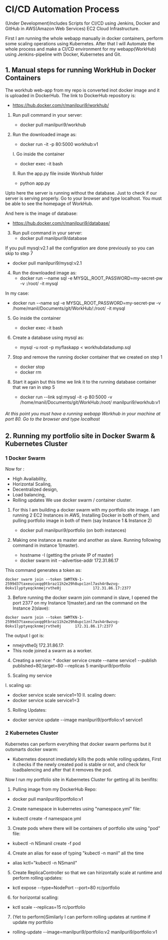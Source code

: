 # CI/CD Automation Process 
(Under Development)Includes Scripts for CI/CD using Jenkins, Docker and GitHub in AWS(Amazon Web Services) EC2 Cloud Infrastructure.

First I am running the whole webapp manually in docker containers, perform some scaling operations using Kubernetes. 
After that I will Automate the whole process and make a CI/CD environment for my webapp(WorkHub) using Jenkins-pipeline with Docker, Kubernetes and Git.

## 1. Manual steps for running WorkHub in Docker Containers 

The workhub web-app from my repo is converted inot docker image and it is uploaded in DockerHub.
The link to DockerHub repository is:
  * https://hub.docker.com/r/manilpuri9/workhub/ 

1. Run pull command in your server: 
   * docker pull manilpuri9/workhub      

2. Run the downloaded image as:
   * docker run -it -p 80:5000 workhub:v1
   
   I. Go inside the container
      * docker exec -it <containerID> bash
   
   II. Run the app.py file inside Workhub folder
      * python app.py

Upto here the server is running without the database. Just to check if our server is serving properly.
Go to your browser and type localhost. You must be able to see the homepage of WorkHub.

And here is the image of database:
   * https://hub.docker.com/r/manilpuri9/database/
   
3. Run pull command in your server:
   * docker pull manilpuri9/database

If you pull mysql:v2.1 all the configration are done previously so you can skip to step 7
   * docker pull manilpuri9/mysql:v2.1  


4. Run the downloaded image as:
   * docker run --name sql -e MYSQL_ROOT_PASSWORD=my-secret-pw -v <path of your mysqldumpfile.sql>:/root/ -it mysql
   
 In my case:
   * docker run --name sql -e MYSQL_ROOT_PASSWORD=my-secret-pw -v /home/manil/Documents/git/WorkHub/:/root/ -it mysql
   
5. Go inside the container
   * docker exec -it <containerID> bash
   
6. Create a database using mysql as:
   * mysql -u root -p myflaskapp < workhubdatadump.sql

7. Stop and remove the running docker container that we created on step 1
   * docker stop <containerID>
   * docker rm <containerID>

8. Start it again but this time we link it to the running database container that we ran in step 5
   * docker run --link sql:mysql -it -p 80:5000 -v /home/manil/Documents/git/WorkHub:/root/ manilpuri9/workhub:v1

###### At this point you must have a running webapp Workhub in your machine at port 80. Go to the browser and type localhost

## 2. Running my portfolio site in Docker Swarm & Kubernetes Cluster
###   1 Docker Swarm
   Now for :
   * High Availability,
   * Horizontal Scaling,
   * Decentralized design, 
   * Load balancing,
   * Rolling updates
   We use docker swarm / container cluster.
   
   1. For this I am building a docker swarm with my portfolio site image. 
      I am running 2 EC2 Instances in AWS, Installing Docker in both of them, and pulling portfolio image in both of them (say Instance 1 & Instance 2)
      * docker pull manilpuri9/portfolio     (on both instances)
      
   2. Making one instance as master and another as slave. Running following command in instance 1(master).
      * hostname -I (getting the private IP of master)
      * docker swarm init --advertise-addr 172.31.86.17
   
   This command generates a token as:
   
    docker swarm join --token SWMTKN-1-2599d37taxeucuxqq0tbraz11h2e29h8upc1znl7ash4r8wzvg-0okv1lyptyeqcknmejrvthe0j              172.31.86.17:2377
   
   3. Before running the docker swarm join command in slave, I opened the port 2377 on my Instance 1(master).and ran the           command on the Instance 2(slave):
   
    docker swarm join --token SWMTKN-1-2599d37taxeucuxqq0tbraz11h2e29h8upc1znl7ash4r8wzvg-0okv1lyptyeqcknmejrvthe0j      172.31.86.17:2377
      
   The output I got is:
   * nmejrvthe0j 172.31.86.17:
   * This node joined a swarm as a worker.
   
   4. Creating a service:
    * docker service create --name service1 --publish published=80,target=80 --replicas 5 manilpuri9/portfolio

   5. Scaling my service  
   
   I. scaling up:
   * docker service scale service1=10
   II. scaling down:
   * docker service scale service1=3
   
   5. Rolling Updates:
   *  docker service update --image manilpuri9/portfolio:v1 service1
   
### 2 Kubernetes Cluster
Kubernetes can perform everything that docker swarm performs but it outsmarts docker swarm:
* Kubernetes doesnot imediately kills the pods while rolling updates, First it checks if the newly created pod 
is stable or not, and check for loadbalencing and after that it removes the pod. 

Now I run my portfolio site in Kubernetes Cluster for getting all its benifits:
   
   1. Pulling image from my DockerHub Repo:
   * docker pull manilpuri9/portfolio:v1
   
   2. Create namespace in kubernetes using "namespace.yml" file:
   * kubectl create -f namespace.yml
   
   3. Create pods where there will be containers of portfolio site using "pod" file:
   *  kubectl -n NSmanil create -f pod
   
   4. Create an alias for ease of typing "kubectl -n manil" all the time 
   *  alias kctl="kubectl -n NSmanil"
   
   5. Create ReplicaController so that we can hirizontally scale at runtime and perform rolling updates:
   *  kctl expose --type=NodePort --port=80 rc/portfolio
   
   6. for horizontal scalling:
   *  kctl scale --replicas=15 rc/portfolio
   
   
   7. (Yet to perform)Similarly I can perform rolling updates at runtime if update my portfolio
   *  rolling-update --image=manilpuri9/portfolio:v2 manilpuri9/portfolio:v1
      
   
   


